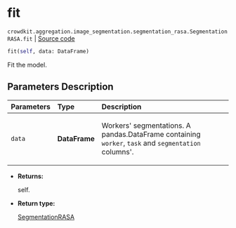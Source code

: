 # fit
`crowdkit.aggregation.image_segmentation.segmentation_rasa.SegmentationRASA.fit` | [Source code](https://github.com/Toloka/crowd-kit/blob/v1.0.0/crowdkit/aggregation/image_segmentation/segmentation_rasa.py#L105)

```python
fit(self, data: DataFrame)
```

Fit the model.

## Parameters Description

| Parameters | Type | Description |
| :----------| :----| :-----------|
`data`|**DataFrame**|<p>Workers&#x27; segmentations. A pandas.DataFrame containing `worker`, `task` and `segmentation` columns&#x27;.</p>

* **Returns:**

  self.

* **Return type:**

  [SegmentationRASA](crowdkit.aggregation.image_segmentation.segmentation_rasa.SegmentationRASA.md)
